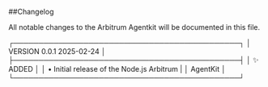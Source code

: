 ##Changelog

All notable changes to the Arbitrum Agentkit will be documented in this file.

┌─────────────────────────────────────────────┐
│ VERSION 0.0.1                   2025-02-24  │
├─────────────────────────────────────────────┤
│ ✨ ADDED                                    │
│ • Initial release of the Node.js Arbitrum   |
│   AgentKit                                  │
└─────────────────────────────────────────────┘